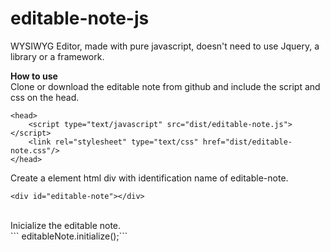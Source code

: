 # editable-note-js
WYSIWYG Editor, made with pure javascript, doesn't need to use Jquery, a library or a framework.

**How to use**<br/>
Clone or download the editable note from github and include the script and css on the head.<br/> 
```
<head>
    <script type="text/javascript" src="dist/editable-note.js"></script>
    <link rel="stylesheet" type="text/css" href="dist/editable-note.css"/>
</head>
```
Create a element html div with identification name of editable-note.<br/>
```
<div id="editable-note"></div>
```
<br/>
Inicialize the editable note.<br/>
``` editableNote.initialize();```<br/>
